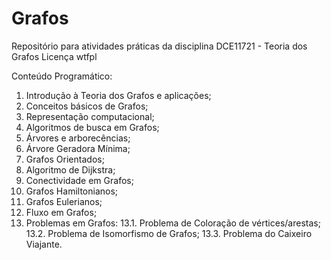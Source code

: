 # Grafos
Repositório para atividades práticas da disciplina  DCE11721 - Teoria dos Grafos
Licença wtfpl

Conteúdo Programático:
1. Introdução à Teoria dos Grafos e aplicações;
2. Conceitos básicos de Grafos;
3. Representação computacional;
4. Algoritmos de busca em Grafos;
5. Árvores e arborecências;
6. Árvore Geradora Mínima;
7. Grafos Orientados;
8. Algoritmo de Dijkstra;
9. Conectividade em Grafos;
10. Grafos Hamiltonianos;
11. Grafos Eulerianos;
12. Fluxo em Grafos;
13. Problemas em Grafos:
  13.1. Problema de Coloração de vértices/arestas;
  13.2. Problema de Isomorfismo de Grafos;
  13.3. Problema do Caixeiro Viajante.
